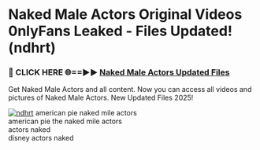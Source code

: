 # Naked Male Actors Original Videos 0nlyFans Leaked - Files Updated! (ndhrt)

<h3>🔴 CLICK HERE 🌐==►► <a href="https://tinyurl.com/up5wt9bj" rel="nofollow">Naked Male Actors Updated Files</a></h3>

Get Naked Male Actors and all content. Now you can access all videos and pictures of Naked Male Actors. New Updated Files 2025!

[![ndhrt](https://i.imgur.com/ABiUzMV.gif)](https://tinyurl.com/up5wt9bj)
american pie naked mile actors<br>
american pie the naked mile actors<br>
actors naked<br>
disney actors naked